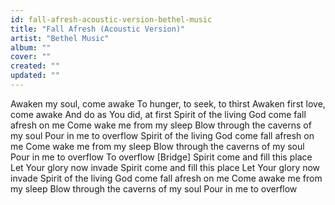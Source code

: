 ```yaml
---
id: fall-afresh-acoustic-version-bethel-music
title: "Fall Afresh (Acoustic Version)"
artist: "Bethel Music"
album: ""
cover: ""
created: ""
updated: ""
---
```


Awaken my soul, come awake
To hunger, to seek, to thirst
Awaken first love, come awake
And do as You did, at first
Spirit of the living God come fall afresh on me
Come wake me from my sleep
Blow through the caverns of my soul
Pour in me to overflow
Spirit of the living God come fall afresh on me
Come wake me from my sleep
Blow through the caverns of my soul
Pour in me to overflow
To overflow
[Bridge]
Spirit come and fill this place
Let Your glory now invade
Spirit come and fill this place
Let Your glory now invade
Spirit of the living God come fall afresh on me
Come awake me from my sleep
Blow through the caverns of my soul
Pour in me to overflow